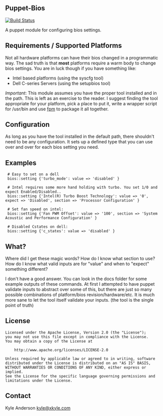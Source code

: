 Puppet-Bios 
----------
[![Build Status](https://travis-ci.org/solarkennedy/puppet-bios.png)](https://travis-ci.org/solarkennedy/puppet-bios)

A puppet module for configuring bios settings. 


Requirements / Supported Platforms
----------- 
Not all hardware platforms can have their bios changed in a programmatic way.
The sad truth is that **most** platforms require a warm body to change bios 
settings. You are in luck though if you have something like:

* Intel based platforms (using the syscfg tool)
* Dell C-series Servers (using the setupbios tool)

*Important*: This module assumes you have the proper tool installed and in the
path. This is left as an exercise to the reader. I suggest finding the tool 
appropriate for your platform, pick a place to put it, write a wrapper script 
for /usr/bin and use [fpm](https://github.com/jordansissel/fpm) to package 
it all together.

Configuration
----------- 
As long as you have the tool installed in the default path, there shouldn't 
need to be any configuration. It sets up a defined type that you can use 
over and over for each bios setting you need.

Examples
--------
     # Easy to set on a dell
     bios::setting {'turbo_mode': value => 'disabled' }
     
     # Intel requires some more hand holding with turbo. You set 1/0 and expect Enabled/Disabled..
     bios::setting {'Intel(R) Turbo Boost Technology': value => '0', expect => 'Disabled', section => 'Processor Configuration' }
     
     # Set fan speed on intel:
     bios::setting {'Fan PWM Offset': value => '100', section => 'System Acoustic and Performance Configuration' }
     
     # Disabled Cstates on dell:
     bios::setting {'c_states': value => 'disabled' }


What?
-----
Where did I get these magic words? How do I know what section to use?
How do I know what valid inputs are for "value" and when to "expect" something
different?

I don't have a good answer. You can look in the docs folder for some example
outputs of these commands. At first I attempted to have puppet validate inputs
to abstract over some of this, but there are just so many possible combinations
of platform/bios revision/hardware/etc. It is much more sane to let the tool
itself validate your inputs. (the tool is the single point of truth)

License
-----------
    Licensed under the Apache License, Version 2.0 (the "License");
    you may not use this file except in compliance with the License.
    You may obtain a copy of the License at
    
        http://www.apache.org/licenses/LICENSE-2.0
    
    Unless required by applicable law or agreed to in writing, software
    distributed under the License is distributed on an "AS IS" BASIS,
    WITHOUT WARRANTIES OR CONDITIONS OF ANY KIND, either express or implied.
    See the License for the specific language governing permissions and
    limitations under the License.

Contact
-------
Kyle Anderson <kyle@xkyle.com>
